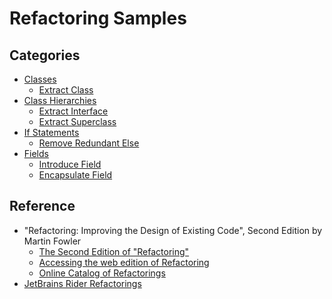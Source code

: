 <!--
GENERATED FILE - DO NOT EDIT
This file was generated by [MarkdownSnippets](https://github.com/SimonCropp/MarkdownSnippets).
Source File: /docs/mdsource/README.source.md
To change this file edit the source file and then execute ./run_markdown_templates.sh.
-->

# Refactoring Samples

## Categories


* [Classes](Classes//README.md)
  * [Extract Class](Classes/ExtractClass.md)
* [Class Hierarchies](ClassHierarchies//README.md)
  * [Extract Interface](ClassHierarchies/ExtractInterface.md)
  * [Extract Superclass](ClassHierarchies/ExtractSuperclass.md)
* [If Statements](IfStatements//README.md)
  * [Remove Redundant Else](IfStatements/RemoveRedundantElse.md)
* [Fields](Fields//README.md)
  * [Introduce Field](Fields/IntroduceField.md)
  * [Encapsulate Field](Fields/EncapsulateField.md)

## Reference

* "Refactoring: Improving the Design of Existing Code", Second Edition by Martin Fowler
    * [The Second Edition of "Refactoring"](https://martinfowler.com/articles/refactoring-2nd-ed.html)
    * [Accessing the web edition of Refactoring](https://martinfowler.com/articles/access-refactoring-web-edition.html)
    * [Online Catalog of Refactorings](https://refactoring.com/catalog/)
* [JetBrains Rider Refactorings](https://www.jetbrains.com/help/rider/Refactorings__Index.html)

